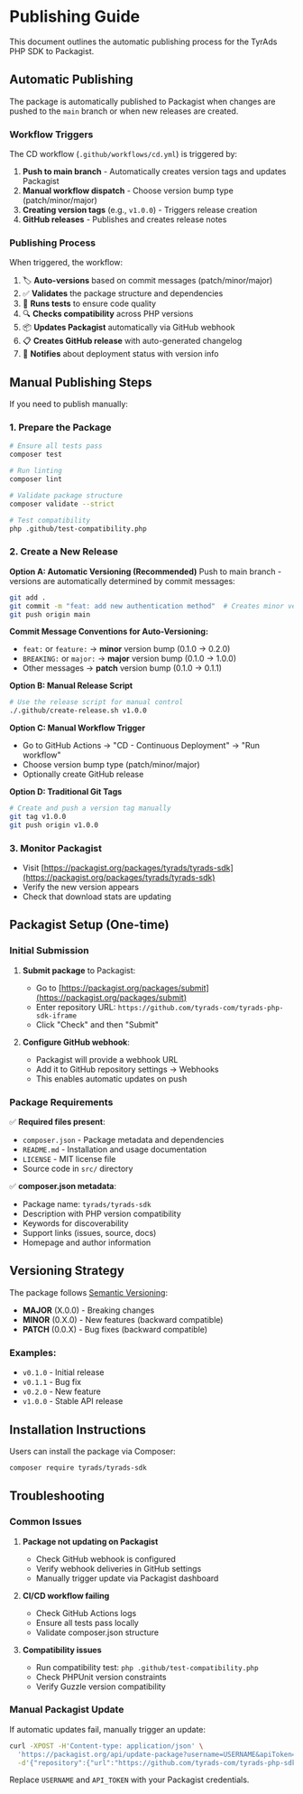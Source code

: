 # Publishing Guide

This document outlines the automatic publishing process for the TyrAds PHP SDK to Packagist.

## Automatic Publishing

The package is automatically published to Packagist when changes are pushed to the `main` branch or when new releases are created.

### Workflow Triggers

The CD workflow (`.github/workflows/cd.yml`) is triggered by:

1. **Push to main branch** - Automatically creates version tags and updates Packagist
2. **Manual workflow dispatch** - Choose version bump type (patch/minor/major)
3. **Creating version tags** (e.g., `v1.0.0`) - Triggers release creation
4. **GitHub releases** - Publishes and creates release notes

### Publishing Process

When triggered, the workflow:

1. 🏷️ **Auto-versions** based on commit messages (patch/minor/major)
2. ✅ **Validates** the package structure and dependencies
3. 🧪 **Runs tests** to ensure code quality
4. 🔍 **Checks compatibility** across PHP versions
5. 📦 **Updates Packagist** automatically via GitHub webhook
6. 📋 **Creates GitHub release** with auto-generated changelog
7. 📧 **Notifies** about deployment status with version info

## Manual Publishing Steps

If you need to publish manually:

### 1. Prepare the Package

```bash
# Ensure all tests pass
composer test

# Run linting
composer lint

# Validate package structure
composer validate --strict

# Test compatibility
php .github/test-compatibility.php
```

### 2. Create a New Release

**Option A: Automatic Versioning (Recommended)**
Push to main branch - versions are automatically determined by commit messages:

```bash
git add .
git commit -m "feat: add new authentication method"  # Creates minor version bump
git push origin main
```

**Commit Message Conventions for Auto-Versioning:**

- `feat:` or `feature:` → **minor** version bump (0.1.0 → 0.2.0)
- `BREAKING:` or `major:` → **major** version bump (0.1.0 → 1.0.0)
- Other messages → **patch** version bump (0.1.0 → 0.1.1)

**Option B: Manual Release Script**

```bash
# Use the release script for manual control
./.github/create-release.sh v1.0.0
```

**Option C: Manual Workflow Trigger**

- Go to GitHub Actions → "CD - Continuous Deployment" → "Run workflow"
- Choose version bump type (patch/minor/major)
- Optionally create GitHub release

**Option D: Traditional Git Tags**

```bash
# Create and push a version tag manually
git tag v1.0.0
git push origin v1.0.0
```

### 3. Monitor Packagist

- Visit [https://packagist.org/packages/tyrads/tyrads-sdk](https://packagist.org/packages/tyrads/tyrads-sdk)
- Verify the new version appears
- Check that download stats are updating

## Packagist Setup (One-time)

### Initial Submission

1. **Submit package** to Packagist:

   - Go to [https://packagist.org/packages/submit](https://packagist.org/packages/submit)
   - Enter repository URL: `https://github.com/tyrads-com/tyrads-php-sdk-iframe`
   - Click "Check" and then "Submit"

2. **Configure GitHub webhook**:
   - Packagist will provide a webhook URL
   - Add it to GitHub repository settings → Webhooks
   - This enables automatic updates on push

### Package Requirements

✅ **Required files present**:

- `composer.json` - Package metadata and dependencies
- `README.md` - Installation and usage documentation
- `LICENSE` - MIT license file
- Source code in `src/` directory

✅ **composer.json metadata**:

- Package name: `tyrads/tyrads-sdk`
- Description with PHP version compatibility
- Keywords for discoverability
- Support links (issues, source, docs)
- Homepage and author information

## Versioning Strategy

The package follows [Semantic Versioning](https://semver.org/):

- **MAJOR** (X.0.0) - Breaking changes
- **MINOR** (0.X.0) - New features (backward compatible)
- **PATCH** (0.0.X) - Bug fixes (backward compatible)

### Examples:

- `v0.1.0` - Initial release
- `v0.1.1` - Bug fix
- `v0.2.0` - New feature
- `v1.0.0` - Stable API release

## Installation Instructions

Users can install the package via Composer:

```bash
composer require tyrads/tyrads-sdk
```

## Troubleshooting

### Common Issues

1. **Package not updating on Packagist**

   - Check GitHub webhook is configured
   - Verify webhook deliveries in GitHub settings
   - Manually trigger update via Packagist dashboard

2. **CI/CD workflow failing**

   - Check GitHub Actions logs
   - Ensure all tests pass locally
   - Validate composer.json structure

3. **Compatibility issues**
   - Run compatibility test: `php .github/test-compatibility.php`
   - Check PHPUnit version constraints
   - Verify Guzzle version compatibility

### Manual Packagist Update

If automatic updates fail, manually trigger an update:

```bash
curl -XPOST -H'Content-type: application/json' \
  'https://packagist.org/api/update-package?username=USERNAME&apiToken=API_TOKEN' \
  -d'{"repository":{"url":"https://github.com/tyrads-com/tyrads-php-sdk-iframe"}}'
```

Replace `USERNAME` and `API_TOKEN` with your Packagist credentials.
